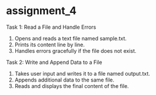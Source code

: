 # assignment_4
Task 1: Read a File and Handle Errors 
1.   Opens and reads a text file named sample.txt.
2.   Prints its content line by line.
3.   Handles errors gracefully if the file does not exist.

Task 2: Write and Append Data to a File
 
1.   Takes user input and writes it to a file named output.txt.
2.   Appends additional data to the same file.
3.   Reads and displays the final content of the file.

